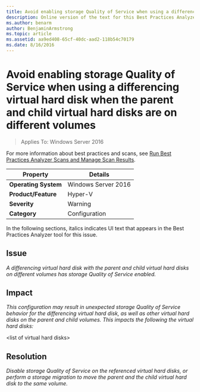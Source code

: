 ```yaml
---
title: Avoid enabling storage Quality of Service when using a differencing virtual hard disk when the parent and child virtual hard disks are on different volumes
description: Online version of the text for this Best Practices Analyzer rule.
ms.author: benarm
author: BenjaminArmstrong
ms.topic: article
ms.assetid: aa9ed408-65cf-40dc-aad2-118b54c70179
ms.date: 8/16/2016
---
```

# Avoid enabling storage Quality of Service when using a differencing virtual hard disk when the parent and child virtual hard disks are on different volumes

>Applies To: Windows Server 2016

For more information about best practices and scans, see [Run Best Practices Analyzer Scans and Manage Scan Results](https://go.microsoft.com/fwlink/p/?LinkID=223177).

|Property|Details|
|-|-|
|**Operating System**|Windows Server 2016|
|**Product/Feature**|Hyper-V|
|**Severity**|Warning|
|**Category**|Configuration|

In the following sections, italics indicates UI text that appears in the Best Practices Analyzer tool for this issue.

## **Issue**
*A differencing virtual hard disk with the parent and child virtual hard disks on different volumes has storage Quality of Service enabled.*

## **Impact**
*This configuration may result in unexpected storage Quality of Service behavior for the differencing virtual hard disk, as well as other virtual hard disks on the parent and child volumes. This impacts the following the virtual hard disks:*

\<list of virtual hard disks>

## **Resolution**
*Disable storage Quality of Service on the referenced virtual hard disks, or perform a storage migration to move the parent and the child virtual hard disk to the same volume.*



